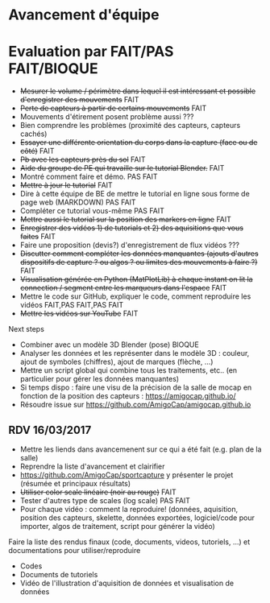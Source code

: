 # Avancement d'équipe
# Evaluation par FAIT/PAS FAIT/BlOQUE


- ~~Mesurer le volume / périmètre dans lequel il est intéressant et possible d'enregistrer des mouvements~~    FAIT
- ~~Perte de capteurs à partir de certains mouvements~~    FAIT
- Mouvements d'étirement posent problème aussi    ???
- Bien comprendre les problèmes (proximité des capteurs, capteurs cachés)
- ~~Essayer une différente orientation du corps dans la capture (face ou de côté)~~    FAIT
- ~~Pb avec les capteurs près du sol~~   FAIT
- ~~Aide du groupe de PE qui travaille sur le tutorial Blender.~~    FAIT  
- Montré comment faire et démo.    PAS FAIT
- ~~Mettre à jour le tutorial~~   FAIT
- Dire à cette équipe de BE de mettre le tutorial en ligne sous forme de page web (MARKDOWN)   PAS FAIT
- Compléter ce tutorial vous-même     PAS FAIT
- ~~Mettre aussi le tutorial sur la position des markers en ligne~~    FAIT
- ~~Enregistrer des vidéos 1) de tutorials et 2) des aquisitions que vous faites~~    FAIT
- Faire une proposition (devis?) d'enregistrement de flux vidéos     ???
- ~~Discutter comment compléter les données manquantes (ajouts d'autres dispositifs de capture ? ou algos ? ou limites des mouvements à faire ?)~~ FAIT
- ~~Visualisation générée en Python (MatPlotLib) à chaque instant on lit la connection / segment entre les marqueurs dans l'espace~~   FAIT
- Mettre le code sur GitHub, expliquer le code, comment reproduire les vidéos    FAIT,PAS FAIT,PAS FAIT
- ~~Mettre les vidéos sur YouTube~~    FAIT


Next steps
- Combiner avec un modèle 3D Blender (pose)    BlOQUE        
- Analyser les données et les représenter dans le modèle 3D : couleur, ajout de symboles (chiffres), ajout de marques (flèche, ...)
- Mettre un script global qui combine tous les traitements, etc.. (en particulier pour gérer les données manquantes)
- Si temps dispo : faire une visu de la précision de la salle de mocap en fonction de la position des capteurs : https://amigocap.github.io/
- Résoudre issue sur https://github.com/AmigoCap/amigocap.github.io

## RDV 16/03/2017
- Mettre les liends dans avancemenent sur ce qui a été fait (e.g. plan de la salle)
- Reprendre la liste d'avancement et clairifier
- https://github.com/AmigoCap/sportcapture y présenter le projet (résumée et principaux résultats)
- ~~Utiliser color scale linéaire (noir au rouge)~~ FAIT
- Tester d'autres type de scales (log scale) PAS FAIT
- Pour chaque vidéo : comment la reproduire! (données, aquisition, position des capteurs, skelette, données exportées, logiciel/code pour importer, algos de traitement, script pour générer la vidéo)



Faire la liste des rendus finaux (code, documents, videos, tutoriels, ...) et documentations pour utiliser/reproduire
- Codes
- Documents de tutoriels
- Vidéo de l'illustration d'aquisition de données et visualisation de données
